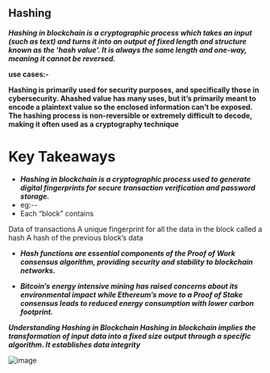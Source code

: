 ## Hashing

***Hashing in blockchain is a cryptographic process which takes an input (such as text) and turns it into an output of fixed length and structure known as the 'hash value'. It is always the same length and one-way, meaning it cannot be reversed.***

**use cases:-**
    
   ****Hashing is primarily used for security purposes, and specifically those in cybersecurity. Ahashed 
     value has many uses, but it’s primarily meant to encode a plaintext value so the enclosed 
    information can’t be exposed. The hashing process is non-reversible or extremely difficult to 
    decode, making it often used as a cryptography technique****

# Key Takeaways

- ***Hashing in blockchain is a cryptographic process used to generate digital fingerprints for secure transaction verification and password storage.***
- eg:--
-
  Each “block” contains

Data of transactions
A unique fingerprint for all the data in the block called a hash
A hash of the previous block’s data


- ***Hash functions are essential components of the Proof of Work consensus algorithm, providing security and stability to blockchain networks.***


- ***Bitcoin’s energy intensive mining has raised concerns about its environmental impact while Ethereum’s move to a Proof of Stake consensus leads to reduced energy consumption with lower carbon footprint.***



***Understanding Hashing in Blockchain
Hashing in blockchain implies the transformation of input data into a fixed size output through a specific algorithm. It establishes data integrity***

![image](https://github.com/Rjesh2006/Block_chain/assets/143868643/abda5d20-9fc1-4ae8-8831-d632d45098ad)


     

     
